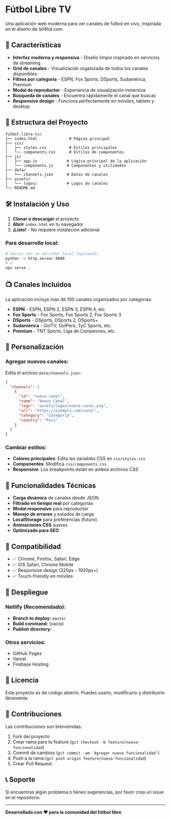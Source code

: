 # Fútbol Libre TV

Una aplicación web moderna para ver canales de fútbol en vivo, inspirada en el diseño de la14hd.com.

## 🚀 Características

- **Interfaz moderna y responsiva** - Diseño limpio inspirado en servicios de streaming
- **Grid de canales** - Visualización organizada de todos los canales disponibles
- **Filtros por categoría** - ESPN, Fox Sports, DSports, Sudamérica, Premium
- **Modal de reproductor** - Experiencia de visualización inmersiva
- **Búsqueda de canales** - Encuentra rápidamente el canal que buscas
- **Responsive design** - Funciona perfectamente en móviles, tablets y desktop

## 📁 Estructura del Proyecto

```
futbol-libre-tv/
├── index.html              # Página principal
├── css/
│   ├── styles.css          # Estilos principales
│   └── components.css      # Estilos de componentes
├── js/
│   ├── app.js             # Lógica principal de la aplicación
│   └── components.js      # Componentes y utilidades
├── data/
│   └── channels.json      # Datos de canales
├── assets/
│   └── logos/             # Logos de canales
└── README.md
```

## 🛠️ Instalación y Uso

1. **Clonar o descargar** el proyecto
2. **Abrir** `index.html` en tu navegador
3. **¡Listo!** - No requiere instalación adicional

### Para desarrollo local:

```bash
# Servir con un servidor local (opcional)
python -m http.server 8000
# o
npx serve .
```

## 📺 Canales Incluidos

La aplicación incluye más de 100 canales organizados por categorías:

- **ESPN** - ESPN, ESPN 2, ESPN 3, ESPN 4, etc.
- **Fox Sports** - Fox Sports, Fox Sports 2, Fox Sports 3
- **DSports** - DSports, DSports 2, DSports+
- **Sudamérica** - GolTV, GolPerú, TyC Sports, etc.
- **Premium** - TNT Sports, Liga de Campeones, etc.

## 🎨 Personalización

### Agregar nuevos canales:

Edita el archivo `data/channels.json`:

```json
{
  "channels": [
    {
      "id": "nuevo-canal",
      "name": "Nuevo Canal",
      "logo": "assets/logos/nuevo-canal.png",
      "url": "https://ejemplo.com/canal",
      "category": "Categoría",
      "country": "País"
    }
  ]
}
```

### Cambiar estilos:

- **Colores principales**: Edita las variables CSS en `css/styles.css`
- **Componentes**: Modifica `css/components.css`
- **Responsive**: Los breakpoints están en ambos archivos CSS

## 🔧 Funcionalidades Técnicas

- **Carga dinámica** de canales desde JSON
- **Filtrado en tiempo real** por categorías
- **Modal responsive** para reproductor
- **Manejo de errores** y estados de carga
- **LocalStorage** para preferencias (futuro)
- **Animaciones CSS** suaves
- **Optimizado para SEO**

## 📱 Compatibilidad

- ✅ Chrome, Firefox, Safari, Edge
- ✅ iOS Safari, Chrome Mobile
- ✅ Responsive design (320px - 1920px+)
- ✅ Touch-friendly en móviles

## 🚀 Despliegue

### Netlify (Recomendado):

- **Branch to deploy:** `master`
- **Build command:** (vacío)
- **Publish directory:** `.`

### Otros servicios:

- GitHub Pages
- Vercel
- Firebase Hosting

## 📄 Licencia

Este proyecto es de código abierto. Puedes usarlo, modificarlo y distribuirlo libremente.

## 🤝 Contribuciones

Las contribuciones son bienvenidas:

1. Fork del proyecto
2. Crear rama para tu feature (`git checkout -b feature/nueva-funcionalidad`)
3. Commit de cambios (`git commit -am 'Agregar nueva funcionalidad'`)
4. Push a la rama (`git push origin feature/nueva-funcionalidad`)
5. Crear Pull Request

## 📞 Soporte

Si encuentras algún problema o tienes sugerencias, por favor crea un issue en el repositorio.

---

**Desarrollado con ❤️ para la comunidad del fútbol libre**

